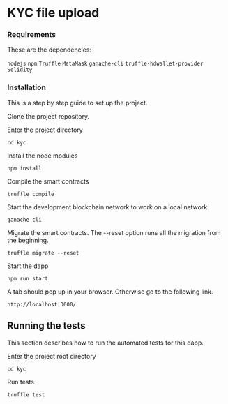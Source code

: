 # KYC file upload 

### Requirements
These are the dependencies:

`nodejs` 
`npm` 
`Truffle` 
`MetaMask` 
`ganache-cli`
`truffle-hdwallet-provider` 
`Solidity` 

### Installation

This is a step by step guide to set up the project.

Clone the project repository.


Enter the project directory

```
cd kyc
```

Install the node modules

```
npm install
```

Compile the smart contracts

```
truffle compile
```

Start the development blockchain network to work on a local network

```
ganache-cli
```

Migrate the smart contracts. The --reset option runs all the migration from the beginning.

```
truffle migrate --reset
```

Start the dapp

```
npm run start
```

A tab should pop up in your browser. Otherwise go to the following link.

```
http://localhost:3000/
```

## Running the tests

This section describes how to run the automated tests for this dapp. 

Enter the project root directory

```
cd kyc
```

Run tests

```
truffle test
```
